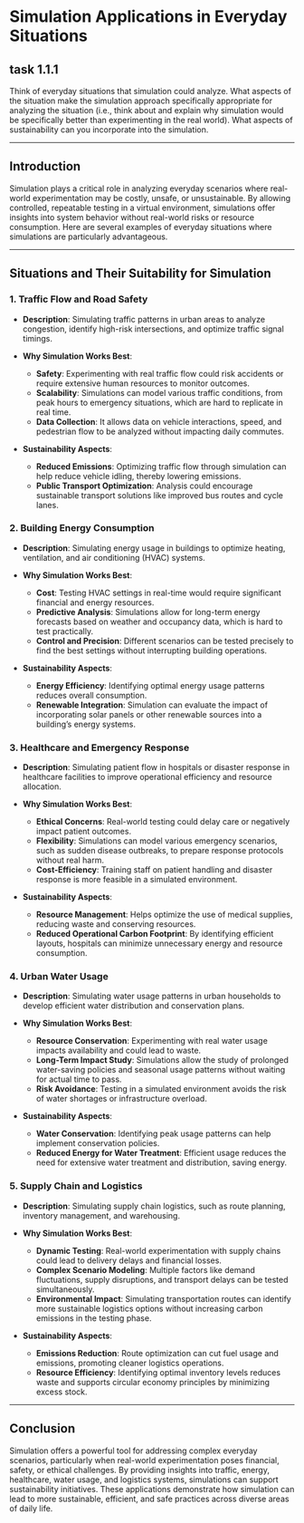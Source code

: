 # Simulation Applications in Everyday Situations 

## task 1.1.1

Think of everyday situations that simulation could analyze. What aspects of the situation make the simulation approach specifically appropriate for analyzing the situation (i.e., think about and explain why simulation would be specifically better than experimenting in the real world). What aspects of sustainability can you incorporate into the simulation.

---

## Introduction

Simulation plays a critical role in analyzing everyday scenarios where real-world experimentation may be costly, unsafe, or unsustainable. By allowing controlled, repeatable testing in a virtual environment, simulations offer insights into system behavior without real-world risks or resource consumption. Here are several examples of everyday situations where simulations are particularly advantageous.

---

## Situations and Their Suitability for Simulation

### 1. **Traffic Flow and Road Safety**

- **Description**: Simulating traffic patterns in urban areas to analyze congestion, identify high-risk intersections, and optimize traffic signal timings.
- **Why Simulation Works Best**:
  - **Safety**: Experimenting with real traffic flow could risk accidents or require extensive human resources to monitor outcomes.
  - **Scalability**: Simulations can model various traffic conditions, from peak hours to emergency situations, which are hard to replicate in real time.
  - **Data Collection**: It allows data on vehicle interactions, speed, and pedestrian flow to be analyzed without impacting daily commutes.

- **Sustainability Aspects**:
  - **Reduced Emissions**: Optimizing traffic flow through simulation can help reduce vehicle idling, thereby lowering emissions.
  - **Public Transport Optimization**: Analysis could encourage sustainable transport solutions like improved bus routes and cycle lanes.

### 2. **Building Energy Consumption**

- **Description**: Simulating energy usage in buildings to optimize heating, ventilation, and air conditioning (HVAC) systems.
- **Why Simulation Works Best**:
  - **Cost**: Testing HVAC settings in real-time would require significant financial and energy resources.
  - **Predictive Analysis**: Simulations allow for long-term energy forecasts based on weather and occupancy data, which is hard to test practically.
  - **Control and Precision**: Different scenarios can be tested precisely to find the best settings without interrupting building operations.

- **Sustainability Aspects**:
  - **Energy Efficiency**: Identifying optimal energy usage patterns reduces overall consumption.
  - **Renewable Integration**: Simulation can evaluate the impact of incorporating solar panels or other renewable sources into a building’s energy systems.

### 3. **Healthcare and Emergency Response**

- **Description**: Simulating patient flow in hospitals or disaster response in healthcare facilities to improve operational efficiency and resource allocation.
- **Why Simulation Works Best**:
  - **Ethical Concerns**: Real-world testing could delay care or negatively impact patient outcomes.
  - **Flexibility**: Simulations can model various emergency scenarios, such as sudden disease outbreaks, to prepare response protocols without real harm.
  - **Cost-Efficiency**: Training staff on patient handling and disaster response is more feasible in a simulated environment.

- **Sustainability Aspects**:
  - **Resource Management**: Helps optimize the use of medical supplies, reducing waste and conserving resources.
  - **Reduced Operational Carbon Footprint**: By identifying efficient layouts, hospitals can minimize unnecessary energy and resource consumption.

### 4. **Urban Water Usage**

- **Description**: Simulating water usage patterns in urban households to develop efficient water distribution and conservation plans.
- **Why Simulation Works Best**:
  - **Resource Conservation**: Experimenting with real water usage impacts availability and could lead to waste.
  - **Long-Term Impact Study**: Simulations allow the study of prolonged water-saving policies and seasonal usage patterns without waiting for actual time to pass.
  - **Risk Avoidance**: Testing in a simulated environment avoids the risk of water shortages or infrastructure overload.

- **Sustainability Aspects**:
  - **Water Conservation**: Identifying peak usage patterns can help implement conservation policies.
  - **Reduced Energy for Water Treatment**: Efficient usage reduces the need for extensive water treatment and distribution, saving energy.

### 5. **Supply Chain and Logistics**

- **Description**: Simulating supply chain logistics, such as route planning, inventory management, and warehousing.
- **Why Simulation Works Best**:
  - **Dynamic Testing**: Real-world experimentation with supply chains could lead to delivery delays and financial losses.
  - **Complex Scenario Modeling**: Multiple factors like demand fluctuations, supply disruptions, and transport delays can be tested simultaneously.
  - **Environmental Impact**: Simulating transportation routes can identify more sustainable logistics options without increasing carbon emissions in the testing phase.

- **Sustainability Aspects**:
  - **Emissions Reduction**: Route optimization can cut fuel usage and emissions, promoting cleaner logistics operations.
  - **Resource Efficiency**: Identifying optimal inventory levels reduces waste and supports circular economy principles by minimizing excess stock.

---

## Conclusion

Simulation offers a powerful tool for addressing complex everyday scenarios, particularly when real-world experimentation poses financial, safety, or ethical challenges. By providing insights into traffic, energy, healthcare, water usage, and logistics systems, simulations can support sustainability initiatives. These applications demonstrate how simulation can lead to more sustainable, efficient, and safe practices across diverse areas of daily life.
